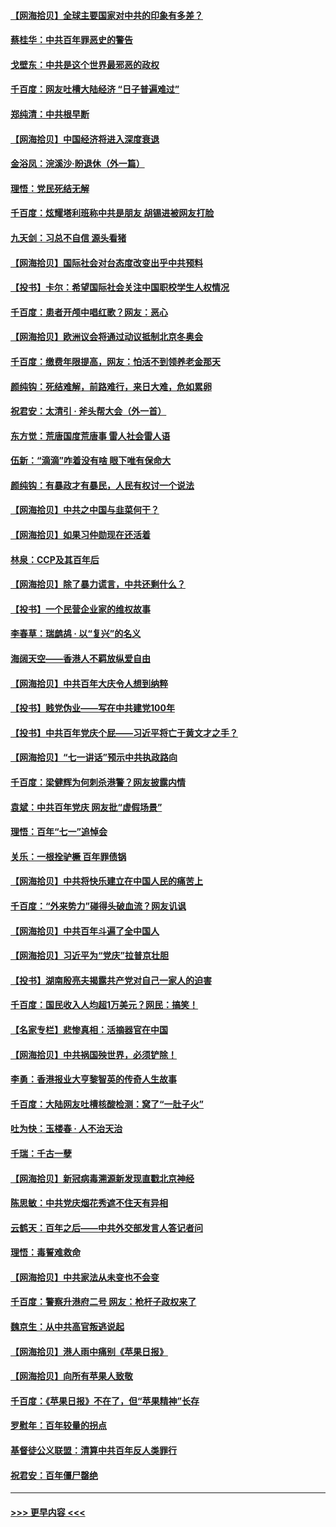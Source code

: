 #### [【网海拾贝】全球主要国家对中共的印象有多差？](../pages/nsc993/n13085788.md?t=07132101) 
#### [蔡桂华：中共百年罪恶史的警告](../pages/nsc993/n13085715.md?t=07132101) 
#### [戈壁东：中共是这个世界最邪恶的政权](../pages/nsc993/n13085641.md?t=07132101) 
#### [千百度：网友吐槽大陆经济 “日子普遍难过”](../pages/nsc993/n13085475.md?t=07132101) 
#### [郑纯清：中共根早断](../pages/nsc993/n13084579.md?t=07132101) 
#### [【网海拾贝】中国经济将进入深度衰退](../pages/nsc993/n13082552.md?t=07132101) 
#### [金浴凤：浣溪沙·盼退休（外一篇）](../pages/nsc993/n13081560.md?t=07132101) 
#### [理悟：党民死结无解](../pages/nsc993/n13081552.md?t=07132101) 
#### [千百度：炫耀塔利班称中共是朋友  胡锡进被网友打脸](../pages/nsc993/n13081538.md?t=07132101) 
#### [九天剑：习总不自信 源头看猪](../pages/nsc993/n13081197.md?t=07132101) 
#### [【网海拾贝】国际社会对台态度改变出乎中共预料](../pages/nsc993/n13080968.md?t=07132101) 
#### [【投书】卡尔：希望国际社会关注中国职校学生人权情况](../pages/nsc993/n13080410.md?t=07132101) 
#### [千百度：患者开颅中唱红歌？网友：恶心](../pages/nsc993/n13080377.md?t=07132101) 
#### [【网海拾贝】欧洲议会将通过动议抵制北京冬奥会](../pages/nsc993/n13078156.md?t=07132101) 
#### [千百度：缴费年限提高，网友：怕活不到领养老金那天](../pages/nsc993/n13078088.md?t=07132101) 
#### [颜纯钩：死结难解，前路难行，来日大难，危如累卵](../pages/nsc993/n13077179.md?t=07132101) 
#### [祝君安：太清引 · 斧头帮大会（外一首）](../pages/nsc993/n13077162.md?t=07132101) 
#### [东方觉：荒唐国度荒唐事 雷人社会雷人语](../pages/nsc993/n13075917.md?t=07132101) 
#### [伍新：“滴滴”咋着没有啥 眼下唯有保命大](../pages/nsc993/n13075894.md?t=07132101) 
#### [颜纯钩：有暴政才有暴民，人民有权讨一个说法](../pages/nsc993/n13075734.md?t=07132101) 
#### [【网海拾贝】中共之中国与韭菜何干？](../pages/nsc993/n13075428.md?t=07132101) 
#### [【网海拾贝】如果习仲勋现在还活着](../pages/nsc993/n13073410.md?t=07132101) 
#### [林泉：CCP及其百年后](../pages/nsc993/n13073226.md?t=07132101) 
#### [【网海拾贝】除了暴力谎言，中共还剩什么？](../pages/nsc993/n13071082.md?t=07132101) 
#### [【投书】一个民营企业家的维权故事](../pages/nsc993/n13070932.md?t=07132101) 
#### [李春草：瑞鹧鸪 · 以“复兴”的名义](../pages/nsc993/n13069984.md?t=07132101) 
#### [海阔天空——香港人不羁放纵爱自由](../pages/nsc993/n13069407.md?t=07132101) 
#### [【网海拾贝】中共百年大庆令人想到纳粹](../pages/nsc993/n13068483.md?t=07132101) 
#### [【投书】贱党伪业——写在中共建党100年](../pages/nsc993/n13067843.md?t=07132101) 
#### [【投书】中共百年党庆个屁——习近平将亡于黄文才之手？](../pages/nsc993/n13067425.md?t=07132101) 
#### [【网海拾贝】“七一讲话”预示中共执政路向](../pages/nsc993/n13066434.md?t=07132101) 
#### [千百度：梁健辉为何刺杀港警？网友披露内情](../pages/nsc993/n13066979.md?t=07132101) 
#### [袁斌：中共百年党庆 网友批“虚假场景”](../pages/nsc993/n13066385.md?t=07132101) 
#### [理悟：百年“七一”追悼会](../pages/nsc993/n13066106.md?t=07132101) 
#### [关乐：一根拴驴橛 百年罪债锅](../pages/nsc993/n13066089.md?t=07132101) 
#### [【网海拾贝】中共将快乐建立在中国人民的痛苦上](../pages/nsc993/n13064939.md?t=07132101) 
#### [千百度：“外来势力”碰得头破血流？网友讥讽](../pages/nsc993/n13064878.md?t=07132101) 
#### [【网海拾贝】中共百年斗遍了全中国人](../pages/nsc993/n13060020.md?t=07132101) 
#### [【网海拾贝】习近平为“党庆”拉普京壮胆](../pages/nsc993/n13057781.md?t=07132101) 
#### [【投书】湖南殷亮夫揭露共产党对自己一家人的迫害](../pages/nsc993/n13057744.md?t=07132101) 
#### [千百度：国民收入人均超1万美元？网民：搞笑！](../pages/nsc993/n13057692.md?t=07132101) 
#### [【名家专栏】悲惨真相：活摘器官在中国](../pages/nsc993/n13056611.md?t=07132101) 
#### [【网海拾贝】中共祸国殃世界，必须铲除！](../pages/nsc993/n13056011.md?t=07132101) 
#### [李勇：香港报业大亨黎智英的传奇人生故事](../pages/nsc993/n13055258.md?t=07132101) 
#### [千百度：大陆网友吐槽核酸检测：窝了“一肚子火”](../pages/nsc993/n13055194.md?t=07132101) 
#### [吐为快：玉楼春 · 人不治天治](../pages/nsc993/n13054028.md?t=07132101) 
#### [千瑞：千古一孽](../pages/nsc993/n13054016.md?t=07132101) 
#### [【网海拾贝】新冠病毒溯源新发现直戳北京神经](../pages/nsc993/n13052425.md?t=07132101) 
#### [陈思敏：中共党庆烟花秀遮不住天有异相](../pages/nsc993/n13052020.md?t=07132101) 
#### [云鹤天：百年之后——中共外交部发言人答记者问](../pages/nsc993/n13051604.md?t=07132101) 
#### [理悟：毒誓难救命](../pages/nsc993/n13051601.md?t=07132101) 
#### [【网海拾贝】中共家法从未变也不会变](../pages/nsc993/n13050366.md?t=07132101) 
#### [千百度：警察升港府二号 网友：枪杆子政权来了](../pages/nsc993/n13050261.md?t=07132101) 
#### [魏京生：从中共高官叛逃说起](../pages/nsc993/n13048997.md?t=07132101) 
#### [【网海拾贝】港人雨中痛别《苹果日报》](../pages/nsc993/n13048941.md?t=07132101) 
#### [【网海拾贝】向所有苹果人致敬](../pages/nsc993/n13046795.md?t=07132101) 
#### [千百度：《苹果日报》不在了，但“苹果精神”长存](../pages/nsc993/n13046703.md?t=07132101) 
#### [罗慰年：百年较量的拐点](../pages/nsc993/n13046542.md?t=07132101) 
#### [基督徒公义联盟：清算中共百年反人类罪行](../pages/nsc993/n13046499.md?t=07132101) 
#### [祝君安：百年僵尸罄绝](../pages/nsc993/n13045595.md?t=07132101) 

----
#### [ >>> 更早内容 <<< ](../indexes/nsc993-earlier.md)
